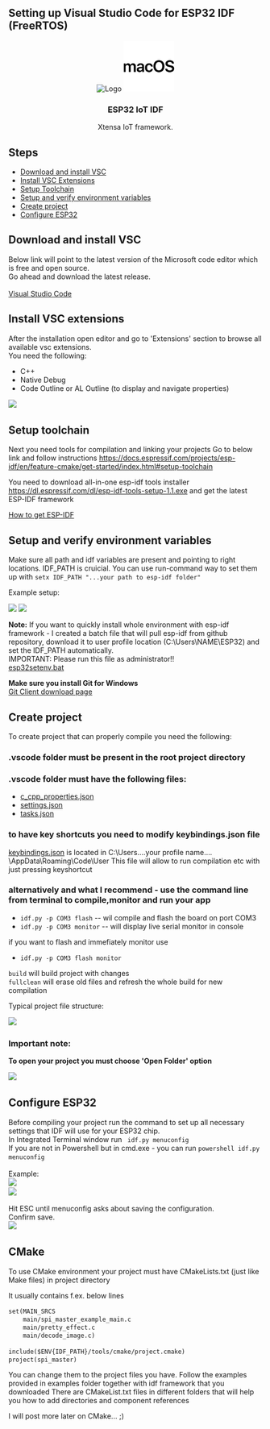 ## Setting up Visual Studio Code for ESP32 IDF (FreeRTOS)


<p align="center">
    <img src="https://atmosphereiot.com/images/Third-Party-Logos/EspressifLogoFullGlow.png" alt="Logo" height=100 ><span width=50></span>
    <img src="https://raw.githubusercontent.com/github/explore/d8ae27ae1595c46559429174e7660c80fd92a767/topics/macos/macos.png" alt="Logo" width=100 >

  <h3 align="center">ESP32 IoT IDF</h3>

  <p align="center">
    Xtensa IoT framework.
  </p>
</p>

## Steps

- [Download and install VSC](#download-and-install-vsc)
- [Install VSC Extensions](#install-vsc-extensions)
- [Setup Toolchain](#setup-toolchain)
- [Setup and verify environment variables](#setup-and-verify-environment-variables)
- [Create project](#create-project)
- [Configure ESP32](#configure-esp32)

## Download and install VSC

Below link will point to the latest version of the Microsoft code editor which is free and open source. <br/>
Go ahead and download the latest release.<br/>
<br/>
<a href="https://code.visualstudio.com/"><span>Visual Studio Code</span></a>


## Install VSC extensions

After the installation open editor and go to 'Extensions' section to browse all available vsc extensions. <br/>
You need the following:<br/>

- C++
- Native Debug
- Code Outline or AL Outline (to display and navigate properties)

<img src="vsc-guide-1.bmp" >

## Setup toolchain

Next you need tools for compilation and linking your projects
Go to below link and follow instructions
https://docs.espressif.com/projects/esp-idf/en/feature-cmake/get-started/index.html#setup-toolchain

You need to download all-in-one esp-idf tools installer
<a href="https://dl.espressif.com/dl/esp-idf-tools-setup-1.1.exe">https://dl.espressif.com/dl/esp-idf-tools-setup-1.1.exe</a>
and get the latest ESP-IDF framework

<a href="https://docs.espressif.com/projects/esp-idf/en/feature-cmake/get-started/index.html#get-started-get-esp-idf">How to get ESP-IDF</a>

## Setup and verify environment variables

Make sure all path and idf variables are present and pointing to right locations. 
IDF_PATH is cruicial. 
You can use run-command way to set them up with `setx IDF_PATH "...your path to esp-idf folder"`

Example setup:
<br/>

<img src="vsc-guide-2.bmp" >
<img src="vsc-guide-3.bmp" >

**Note:**
If you want to quickly install whole environment with esp-idf framework - I created a batch file that will pull esp-idf from github repository, download it to user profile location (C:\Users\NAME\ESP32) and set the IDF_PATH automatically.<br/>
IMPORTANT: Please run this file as administrator!!<br/>
<a href="Resources/esp32setenv.bat">esp32setenv.bat</a>

**Make sure you install Git for Windows**<br/>
<a href="https://git-scm.com/downloads">Git Client download page</a>

## Create project

To create project that can properly compile you need the following:
### .vscode folder must be present in the root project directory

### .vscode folder must have the following files:
 - <a href=".vscode/c_cpp_properties.json">c_cpp_properties.json</a>
 - <a href=".vscode/settings.json">settings.json</a>
 - <a href=".vscode/tasks.json">tasks.json</a>

### to have key shortcuts you need to modify keybindings.json file
<a href="keybindings.json">keybindings.json</a> is located in C:\Users\....your profile name.... \AppData\Roaming\Code\User
  This file will allow to run compilation etc with just pressing keyshortcut

### alternatively and what I recommend - use the command line from terminal to compile,monitor and run your app
- `idf.py -p COM3 flash` -- wil compile and flash the board on port COM3
- `idf.py -p COM3 monitor` -- will display live serial monitor in console

if you want to flash and immefiately monitor use 
- `idf.py -p COM3 flash monitor`
 
`build` will build project with changes <br/>
`fullclean` will erase old files and refresh the whole build for new compilation <br/>

Typical project file structure: <br/>

<img src="vsc-guide-5.jpg">

### Important note:
**To open your project you must choose 'Open Folder' option** <br/>

<img src="open-folder-menu.jpg">

## Configure ESP32

Before compiling your project run the command to set up all necessary settings that IDF will use for your ESP32 chip.<br/>
In Integrated Terminal window run ` idf.py menuconfig`<br/>
If you are not in Powershell but in cmd.exe - you can run `powershell idf.py menuconfig`<br/>
<br/>
Example:<br/>
<img src="vsc-guide-4.bmp" ><br/>
<img src="esp-configmenu.jpg" ><br/>

Hit ESC until menuconfig asks about saving the configuration.<br/>
Confirm save.<br/>
<img src="menu-done.jpg" ><br/>

## CMake 

To use CMake environment your project must have CMakeLists.txt (just like Make files) in project directory

It usually contains f.ex. below lines 

```
set(MAIN_SRCS
    main/spi_master_example_main.c
    main/pretty_effect.c
    main/decode_image.c)

include($ENV{IDF_PATH}/tools/cmake/project.cmake)
project(spi_master)
```

You can change them to the project files you have.
Follow the examples provided in examples folder together with idf framework that you downloaded
There are CMakeList.txt files in different folders that will help you how to add directories and component references

I will post more later on CMake... ;)






